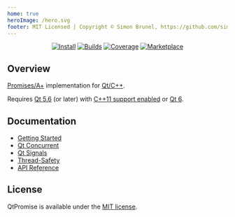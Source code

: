 ```yaml
---
home: true
heroImage: /hero.svg
footer: MIT Licensed | Copyright © Simon Brunel, https://github.com/simonbrunel
---
```


<p align="center">
    <a href="https://www.qpm.io/packages/com.github.simonbrunel.qtpromise/index.html"><img src="https://img.shields.io/github/release/simonbrunel/qtpromise.svg?style=flat-square&label=qpm&colorB=4CAF50&maxAge=600" alt="Install"></a>
    <a href="https://travis-ci.com/simonbrunel/qtpromise"><img src="https://img.shields.io/travis/simonbrunel/qtpromise/master.svg?style=flat-square&maxAge=600" alt="Builds"></a>
    <a href="https://codecov.io/gh/simonbrunel/qtpromise"><img src="https://img.shields.io/codecov/c/github/simonbrunel/qtpromise.svg?style=flat-square&maxAge=600" alt="Coverage"></a>
    <a href="https://marketplace.qt.io/products/qtpromise"><img src="https://img.shields.io/static/v1?style=flat-square&label=Qt&message=Marketplace&colorB=40cd52&maxAge=600" alt="Marketplace"></a>
</p>

## Overview

[Promises/A+](https://promisesaplus.com/) implementation for [Qt/C++](https://www.qt.io/).

Requires [Qt 5.6](https://doc.qt.io/qt-5/) (or later) with [C++11 support enabled](https://wiki.qt.io/How_to_use_C++11_in_your_Qt_Projects) or [Qt 6](https://doc.qt.io/qt-6/).

## Documentation

- [Getting Started](/qtpromise/getting-started.md)
- [Qt Concurrent](/qtpromise/qtconcurrent.md)
- [Qt Signals](/qtpromise/qtsignals.md)
- [Thread-Safety](/qtpromise/thread-safety.md)
- [API Reference](/qtpromise/api-reference.md)

## License

QtPromise is available under the [MIT license](https://github.com/simonbrunel/qtpromise/blob/master/LICENSE).
